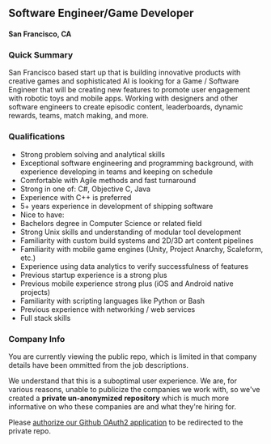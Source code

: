 ## Software Engineer/Game Developer
#### San Francisco, CA

### Quick Summary
San Francisco based start up that is building innovative products with creative games and sophisticated AI is looking for a Game / Software Engineer that will be creating new features to promote user engagement with robotic toys and mobile apps. Working with designers and other software engineers to create episodic content, leaderboards, dynamic rewards, teams, match making, and more.

### Qualifications
+	Strong problem solving and analytical skills
+	Exceptional software engineering and programming background, with experience developing in teams and keeping on schedule
+	Comfortable with Agile methods and fast turnaround
+	Strong in one of: C#, Objective C, Java
+	Experience with C++ is preferred
+	5+ years experience in development of shipping software
+	Nice to have:
   +	Bachelors degree in Computer Science or related field
   +	Strong Unix skills and understanding of modular tool development
   +	Familiarity with custom build systems and 2D/3D art content pipelines
   +	Familiarity with mobile game engines (Unity, Project Anarchy, Scaleform, etc.)
   +	Experience using data analytics to verify successfulness of features
   +	Previous startup experience is a strong plus
   +	Previous mobile experience strong plus (iOS and Android native projects)
   +	Familiarity with scripting languages like Python or Bash
   +	Previous experience with networking / web services
   +	Full stack skills

### Company Info
You are currently viewing the public repo, which is limited in that company details have been ommitted from the job descriptions.  
    
We understand that this is a suboptimal user experience.  We are, for various reasons, unable to publicize the companies we work with, so we've
created a **private un-anonymized repository** which is much more informative on who these companies are and what they're hiring for.  
    
Please [authorize our Github OAuth2 application](https://letsrockit.co/users/auth/github?job_id=qw5raq-senior-software-game-engineer) to be redirected to the private repo.
